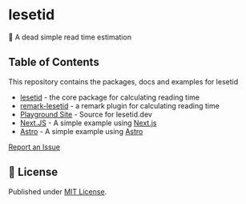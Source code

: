 # lesetid

📖 A dead simple read time estimation

## Table of Contents

This repository contains the packages, docs and examples for lesetid

- [lesetid](https://github.com/luxass/lesetid/tree/main/packages/lesetid) - the
  core package for calculating reading time
- [remark-lesetid](https://github.com/luxass/lesetid/tree/main/packages/remark-lesetid) - a
  remark plugin for calculating reading time
- [Playground Site](https://github.com/luxass/lesetid/tree/main/www) - Source
  for lesetid.dev
- [Next.JS](https://github.com/luxass/lesetid/tree/main/examples/nextjs) -
  A simple example using [Next.js](https://nextjs.org)
- [Astro](https://github.com/luxass/lesetid/tree/main/examples/minimal-astro) -
  A simple example using [Astro](https://astro.build)

[Report an Issue](https://github.com/luxass/lesetid/issues/new)

## 📄 License

Published under [MIT License](./LICENSE).
